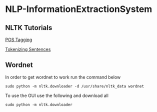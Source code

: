 # NLP-InformationExtractionSystem

## NLTK Tutorials 

[POS Tagging](https://pythonprogramming.net/part-of-speech-tagging-nltk-tutorial/)

[Tokenizing Sentences](https://pythonprogramming.net/tokenizing-words-sentences-nltk-tutorial/)



## Wordnet

In order to get wordnet to work run the command below
```
sudo python -m nltk.downloader -d /usr/share/nltk_data wordnet
```


To use the GUI use the following and download all

```
sudo python -m nltk.downloader
```

